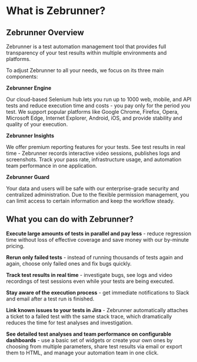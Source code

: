 # What is Zebrunner?

## Zebrunner Overview

Zebrunner is a test automation management tool that provides full transparency of your test results within multiple environments and platforms. 

To adjust Zebrunner to all your needs, we focus on its three main components:


**Zebrunner Engine**

Our cloud-based Selenium hub lets you run up to 1000 web, mobile, and API tests and reduce execution time and costs - you pay only for the period you test. We support popular platforms like Google Chrome, Firefox, Opera, Microsoft Edge, Internet Explorer, Android, iOS, and provide stability and quality of your execution.


**Zebrunner Insights**

We offer premium reporting features for your tests. See test results in real time - Zebrunner records interactive video sessions, publishes logs and screenshots. Track your pass rate, infrastructure usage, and automation team performance in one application.


**Zebrunner Guard**

Your data and users will be safe with our enterprise-grade security and centralized administration. Due to the flexible permission management, you can limit access to certain information and keep the workflow steady.

## What you can do with Zebrunner?

**Execute large amounts of tests in parallel and pay less** - reduce regression time without loss of effective coverage and save money with our by-minute pricing.

**Rerun only failed tests** - instead of running thousands of tests again and again, choose only failed ones and fix bugs quickly.

**Track test results in real time** - investigate bugs, see logs and video recordings of test sessions even while your tests are being executed.

**Stay aware of the execution process** - get immediate notifications to Slack and email after a test run is finished.

**Link known issues to your tests in Jira** - Zebrunner automatically attaches a ticket to a failed test with the same stack trace, which dramatically reduces the time for test analyses and investigation.

**See detailed test analyses and team performance on configurable dashboards** - use a basic set of widgets or create your own ones by choosing from multiple parameters, share test results via email or export them to HTML, and manage your automation team in one click.
